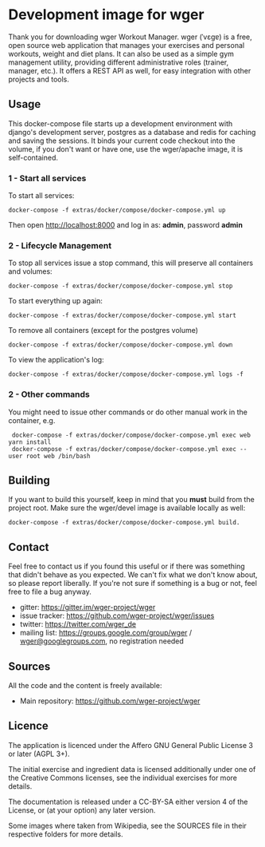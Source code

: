 # Development image for wger

Thank you for downloading wger Workout Manager. wger (ˈvɛɡɐ) is a free, open
source web application that manages your exercises and personal workouts, weight
and diet plans. It can also be used as a simple gym management utility, providing
different administrative roles (trainer, manager, etc.). It offers a REST API
as well, for easy integration with other projects and tools.


## Usage

This docker-compose file starts up a development environment with django's
development server, postgres as a database and redis for caching and saving
the sessions. It binds your current code checkout into the volume, if you
don't want or have one, use the wger/apache image, it is self-contained.

### 1 - Start all services

To start all services:

    docker-compose -f extras/docker/compose/docker-compose.yml up

Then open <http://localhost:8000> and log in as: **admin**, password **admin**


### 2 - Lifecycle Management

To stop all services issue a stop command, this will preserve all containers
and volumes:

    docker-compose -f extras/docker/compose/docker-compose.yml stop

To start everything up again:

    docker-compose -f extras/docker/compose/docker-compose.yml start

To remove all containers (except for the postgres volume)

    docker-compose -f extras/docker/compose/docker-compose.yml down

To view the application's log:

    docker-compose -f extras/docker/compose/docker-compose.yml logs -f

### 2 - Other commands

You might need to issue other commands or do other manual work in the container,
e.g.

     docker-compose -f extras/docker/compose/docker-compose.yml exec web yarn install
     docker-compose -f extras/docker/compose/docker-compose.yml exec --user root web /bin/bash


## Building

If you want to build this yourself, keep in mind that you **must** build from the
project root. Make sure the wger/devel image is available locally as well:

    docker-compose -f extras/docker/compose/docker-compose.yml build.


## Contact

Feel free to contact us if you found this useful or if there was something that
didn't behave as you expected. We can't fix what we don't know about, so please
report liberally. If you're not sure if something is a bug or not, feel free to
file a bug anyway.

* gitter: <https://gitter.im/wger-project/wger>
* issue tracker: <https://github.com/wger-project/wger/issues>
* twitter: <https://twitter.com/wger_de>
* mailing list: <https://groups.google.com/group/wger> / wger@googlegroups.com, no registration needed

## Sources

All the code and the content is freely available:

* Main repository: <https://github.com/wger-project/wger>

## Licence

The application is licenced under the Affero GNU General Public License 3 or
later (AGPL 3+).

The initial exercise and ingredient data is licensed additionally under one of
the Creative Commons licenses, see the individual exercises for more details.

The documentation is released under a CC-BY-SA either version 4 of the License,
or (at your option) any later version.

Some images where taken from Wikipedia, see the SOURCES file in their respective
folders for more details.
